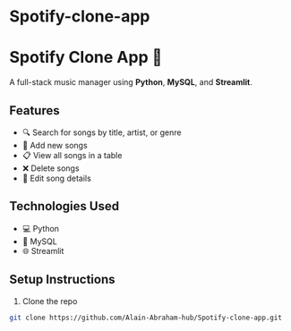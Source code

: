 # Spotify-clone-app
# Spotify Clone App 🎵

A full-stack music manager using **Python**, **MySQL**, and **Streamlit**.

## Features

- 🔍 Search for songs by title, artist, or genre
- 🎵 Add new songs
- 📋 View all songs in a table
- ❌ Delete songs
- 📝 Edit song details

## Technologies Used

- 💻 Python
- 🧮 MySQL
- 🌐 Streamlit

## Setup Instructions

1. Clone the repo  
```bash
git clone https://github.com/Alain-Abraham-hub/Spotify-clone-app.git
